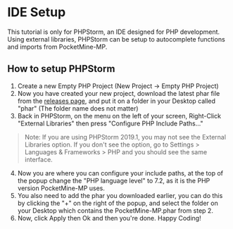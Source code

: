 # IDE Setup
This tutorial is only for PHPStorm, an IDE designed for PHP development.
Using external libraries, PHPStorm can be setup to autocomplete functions and imports from PocketMine-MP.

## How to setup PHPStorm
1. Create a new Empty PHP Project (New Project -> Empty PHP Project)
2. Now you have created your new project, download the latest phar file from the [releases page](https://github.com/pmmp/PocketMine-MP/releases), and put it on a folder in your Desktop called "phar" (The folder name does not matter)
3. Back in PHPStorm, on the menu on the left of your screen, Right-Click "External Libraries" then press "Configure PHP Include Paths..."
> Note: If you are using PHPStorm 2019.1, you may not see the External Libraries option. If you don't see the option, go to Settings > Languages & Frameworks > PHP and you should see the same interface.
4. Now you are where you can configure your include paths, at the top of the popup change the "PHP language level" to 7.2, as it is the PHP version PocketMine-MP uses.
5. You also need to add the phar you downloaded earlier, you can do this by clicking the "+" on the right of the popup, and select the folder on your Desktop which contains the PocketMine-MP.phar from step 2.
6. Now, click Apply then Ok and then you're done. Happy Coding!
